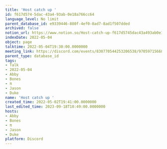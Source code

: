 ```yaml
---
title: 'Host catch up '
id: f617d574-5dac-43a4-93ab-0e18a766cc64
language_level: No limit
parent_database_id: e9339446-880f-4ef0-8ad7-8ad1f507dded
archived: false
notion_url: https://www.notion.so/Host-catch-up-f617d5745dac43a493ab0e18a766cc64
indexDate: 2022-05-04
object: page
talktime: 2022-05-04T19:30:00.0000000
meeting_link: https://discord.com/events/830770544253206538/970597156681568276
parent_type: database_id
tags:
- Talk
- 2022-05-04
- Abby
- Bones
- π
- Jason
- Duke
name: 'Host catch up '
created_time: 2022-05-02T19:41:00.0000000
last_edited_time: 2023-09-18T10:49:00.0000000
hosts:
- Abby
- Bones
- π
- Jason
- Duke
platform: Discord
---
```





